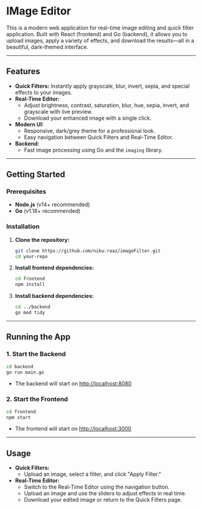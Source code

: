 # IMage Editor

This is a modern web application for real-time image editing and quick filter application. Built with React (frontend) and Go (backend), it allows you to upload images, apply a variety of effects, and download the results—all in a beautiful, dark-themed interface.

---

## Features

- **Quick Filters:** Instantly apply grayscale, blur, invert, sepia, and special effects to your images.
- **Real-Time Editor:**  
  - Adjust brightness, contrast, saturation, blur, hue, sepia, invert, and grayscale with live preview.
  - Download your enhanced image with a single click.
- **Modern UI:**  
  - Responsive, dark/grey theme for a professional look.
  - Easy navigation between Quick Filters and Real-Time Editor.
- **Backend:**  
  - Fast image processing using Go and the `imaging` library.

---

## Getting Started

### Prerequisites

- **Node.js** (v14+ recommended)
- **Go** (v1.18+ recommended)

### Installation

1. **Clone the repository:**
   ```sh
   git clone https://github.com/niku-raaz/imageFilter.git
   cd your-repo
   ```

2. **Install frontend dependencies:**
   ```sh
   cd frontend
   npm install
   ```

3. **Install backend dependencies:**
   ```sh
   cd ../backend
   go mod tidy
   ```

---

## Running the App

### 1. Start the Backend

```sh
cd backend
go run main.go
```
- The backend will start on [http://localhost:8080](http://localhost:8080)

### 2. Start the Frontend

```sh
cd frontend
npm start
```
- The frontend will start on [http://localhost:3000](http://localhost:3000)

---

## Usage

- **Quick Filters:**  
  - Upload an image, select a filter, and click "Apply Filter."
- **Real-Time Editor:**  
  - Switch to the Real-Time Editor using the navigation button.
  - Upload an image and use the sliders to adjust effects in real time.
  - Download your edited image or return to the Quick Filters page.


